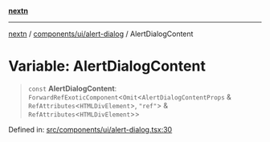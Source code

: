 [**nextn**](../../../../README.md)

***

[nextn](../../../../modules.md) / [components/ui/alert-dialog](../README.md) / AlertDialogContent

# Variable: AlertDialogContent

> `const` **AlertDialogContent**: `ForwardRefExoticComponent`\<`Omit`\<`AlertDialogContentProps` & `RefAttributes`\<`HTMLDivElement`\>, `"ref"`\> & `RefAttributes`\<`HTMLDivElement`\>\>

Defined in: [src/components/ui/alert-dialog.tsx:30](https://github.com/Dicommunitas/ThreeJS_Terminal_3D/blob/c2331e405b00973e4f5e87258cdaf1d7c733b058/src/components/ui/alert-dialog.tsx#L30)
